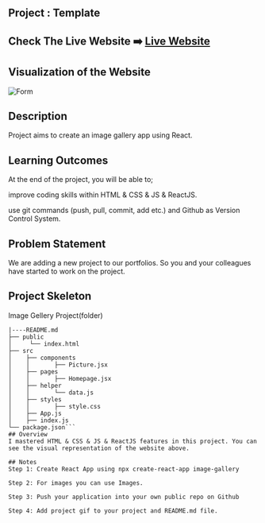 ## Project : Template
## Check The Live Website :arrow_right: [Live Website](https://garden-design.netlify.app/)
## Visualization of the Website
![Form]()


## Description
Project aims to create an image gallery app using React.

## Learning Outcomes
At the end of the project, you will be able to;

improve coding skills within HTML & CSS & JS & ReactJS.

use git commands (push, pull, commit, add etc.) and Github as Version Control System.

## Problem Statement
We are adding a new project to our portfolios. So you and your colleagues have started to work on the project.
## Project Skeleton
Image Gellery Project(folder)
```|
|----README.md
├── public
│     └── index.html
├── src
│    ├── components
│    │       ├── Picture.jsx
│    ├── pages
│    │       ├── Homepage.jsx
│    ├── helper
│    │       └── data.js
│    ├── styles
│    │       ├── style.css
│    ├── App.js
│    ├── index.js
└── package.json```
## Overview
I mastered HTML & CSS & JS & ReactJS features in this project. You can see the visual representation of the website above.

## Notes
Step 1: Create React App using npx create-react-app image-gallery

Step 2: For images you can use Images.

Step 3: Push your application into your own public repo on Github

Step 4: Add project gif to your project and README.md file.





